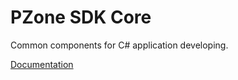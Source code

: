 # PZone SDK Core
Common components for C# application developing.

<a href="https://zooy.github.io/PZone.SDK.Core/" target="_blank">Documentation</a>